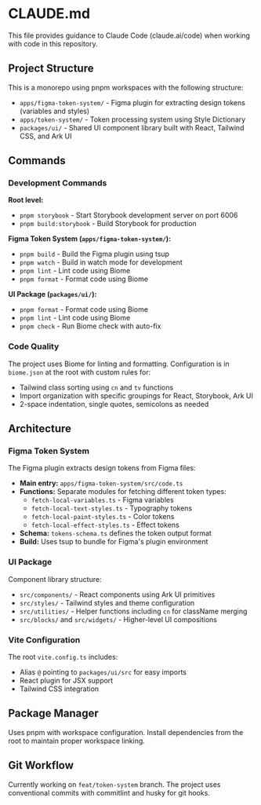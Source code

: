 # CLAUDE.md

This file provides guidance to Claude Code (claude.ai/code) when working with code in this repository.

## Project Structure

This is a monorepo using pnpm workspaces with the following structure:

- `apps/figma-token-system/` - Figma plugin for extracting design tokens (variables and styles)
- `apps/token-system/` - Token processing system using Style Dictionary
- `packages/ui/` - Shared UI component library built with React, Tailwind CSS, and Ark UI

## Commands

### Development Commands

**Root level:**
- `pnpm storybook` - Start Storybook development server on port 6006
- `pnpm build:storybook` - Build Storybook for production

**Figma Token System (`apps/figma-token-system/`):**
- `pnpm build` - Build the Figma plugin using tsup
- `pnpm watch` - Build in watch mode for development
- `pnpm lint` - Lint code using Biome
- `pnpm format` - Format code using Biome

**UI Package (`packages/ui/`):**
- `pnpm format` - Format code using Biome
- `pnpm lint` - Lint code using Biome
- `pnpm check` - Run Biome check with auto-fix

### Code Quality

The project uses Biome for linting and formatting. Configuration is in `biome.json` at the root with custom rules for:
- Tailwind class sorting using `cn` and `tv` functions
- Import organization with specific groupings for React, Storybook, Ark UI
- 2-space indentation, single quotes, semicolons as needed

## Architecture

### Figma Token System
The Figma plugin extracts design tokens from Figma files:
- **Main entry:** `apps/figma-token-system/src/code.ts`
- **Functions:** Separate modules for fetching different token types:
  - `fetch-local-variables.ts` - Figma variables
  - `fetch-local-text-styles.ts` - Typography tokens
  - `fetch-local-paint-styles.ts` - Color tokens
  - `fetch-local-effect-styles.ts` - Effect tokens
- **Schema:** `tokens-schema.ts` defines the token output format
- **Build:** Uses tsup to bundle for Figma's plugin environment

### UI Package
Component library structure:
- `src/components/` - React components using Ark UI primitives
- `src/styles/` - Tailwind styles and theme configuration
- `src/utilities/` - Helper functions including `cn` for className merging
- `src/blocks/` and `src/widgets/` - Higher-level UI compositions

### Vite Configuration
The root `vite.config.ts` includes:
- Alias `@` pointing to `packages/ui/src` for easy imports
- React plugin for JSX support
- Tailwind CSS integration

## Package Manager

Uses pnpm with workspace configuration. Install dependencies from the root to maintain proper workspace linking.

## Git Workflow

Currently working on `feat/token-system` branch. The project uses conventional commits with commitlint and husky for git hooks.
